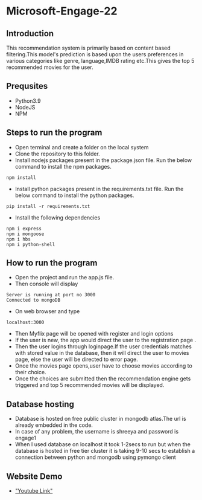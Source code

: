 # Microsoft-Engage-22

## Introduction
This recommendation system is primarily based on content based filtering.This model's prediction is based upon the users preferences in various categories like genre, language,IMDB rating etc.This gives the top 5 recommended movies for the user.

## Prequsites
- Python3.9
- NodeJS 
- NPM


## Steps to run the program
 - Open terminal and create a folder on the local system
 - Clone the repository to this folder.
 - Install nodejs packages present in the package.json file. Run the below command to install the npm packages.
 ```
 npm install
 ```
 - Install python packages present in the requirements.txt file. Run the below command to install the python packages.
 ```
 pip install -r requirements.txt
 ```
 - Install the following dependencies
 ```
 npm i express
 npm i mongoose
 npm i hbs
 npm i python-shell
 ```
## How to run the program
- Open the project and run the app.js file.
- Then console will display 
```
Server is running at port no 3000
Connected to mongoDB
```
- On web browser and type
```
localhost:3000
```
- Then Myflix page will be opened with register and login options
- If the user is new, the app would direct the user to the registration page .
- Then the user logins through loginpage.If the user credentials matches with stored value in the database, then it will direct the user to movies page, else the user will be directed to error page.
- Once the movies page opens,user have to choose movies according to their choice.
- Once the choices are submitted then the recommendation engine gets triggered and top 5 recommended movies will be displayed. 
## Database hosting
- Database is hosted on free public cluster in mongodb atlas.The url is already embedded in the code.
- In case of any problem, the username is shreeya and password is engage1
- When I used database on localhost it took 1-2secs to run but when the database is hosted in free tier cluster it is taking 9-10 secs to establish a connection between python and mongodb using pymongo client
## Website Demo
 - ["Youtube Link"](https://youtu.be/9eZ74_I0sIE)



